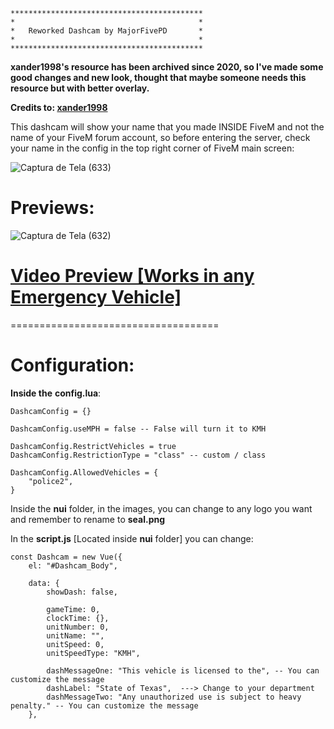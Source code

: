 ```
*******************************************
*                                         *   
*   Reworked Dashcam by MajorFivePD       *   
*                                         *   
*******************************************
```

**xander1998's resource has been archived since 2020, so I've made some good changes and new look, thought that maybe someone needs this resource but with better overlay.**

**Credits to: [xander1998](https://github.com/xander1998/dashcam)**

This dashcam will show your name that you made INSIDE FiveM and not the name of your FiveM forum account, so before entering the server, check your name in the config in the top right corner of FiveM main screen:

![Captura de Tela (633)](https://github.com/dsvipeer/ReworkedDashcam/assets/112516086/2c495b05-c24d-4616-b0db-dcb7c49720ae)

# **Previews:**

![Captura de Tela (632)](https://github.com/dsvipeer/ReworkedDashcam/assets/112516086/81e3f526-f838-4c5a-a7d2-2d7abd2cb963)

# **[Video Preview [Works in any Emergency Vehicle]](https://www.youtube.com/watch?v=Dkw1znnW1zQ)**

====================================

# Configuration:

**Inside the** **config.lua**:

```
DashcamConfig = {}

DashcamConfig.useMPH = false -- False will turn it to KMH

DashcamConfig.RestrictVehicles = true
DashcamConfig.RestrictionType = "class" -- custom / class

DashcamConfig.AllowedVehicles = {
    "police2",
}
```
Inside the **nui** folder, in the images, you can change to any logo you want and remember to rename to **seal.png**

In the **script.js** [Located inside **nui** folder] you can change:

```
const Dashcam = new Vue({
    el: "#Dashcam_Body",

    data: {
        showDash: false,

        gameTime: 0,
        clockTime: {},
        unitNumber: 0,
        unitName: "",
        unitSpeed: 0,
        unitSpeedType: "KMH",

        dashMessageOne: "This vehicle is licensed to the", -- You can customize the message 
        dashLabel: "State of Texas",  ---> Change to your department
        dashMessageTwo: "Any unauthorized use is subject to heavy penalty." -- You can customize the message 
    },
```
